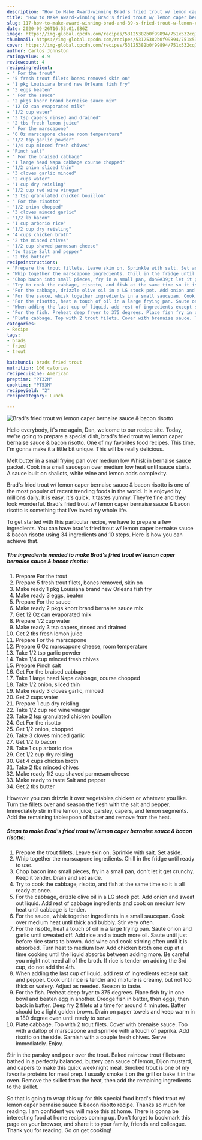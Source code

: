 ```yaml
---
description: "How to Make Award-winning Brad's fried trout w/ lemon caper bernaise sauce &amp;amp; bacon risotto"
title: "How to Make Award-winning Brad's fried trout w/ lemon caper bernaise sauce &amp;amp; bacon risotto"
slug: 117-how-to-make-award-winning-brad-and-39-s-fried-trout-w-lemon-caper-bernaise-sauce-and-amp-bacon-risotto
date: 2020-09-26T16:53:01.686Z
image: https://img-global.cpcdn.com/recipes/53125382b0f99894/751x532cq70/brads-fried-trout-w-lemon-caper-bernaise-sauce-bacon-risotto-recipe-main-photo.jpg
thumbnail: https://img-global.cpcdn.com/recipes/53125382b0f99894/751x532cq70/brads-fried-trout-w-lemon-caper-bernaise-sauce-bacon-risotto-recipe-main-photo.jpg
cover: https://img-global.cpcdn.com/recipes/53125382b0f99894/751x532cq70/brads-fried-trout-w-lemon-caper-bernaise-sauce-bacon-risotto-recipe-main-photo.jpg
author: Carlos Johnston
ratingvalue: 4.9
reviewcount: 4
recipeingredient:
- " For the trout"
- "5 fresh trout filets bones removed skin on"
- "1 pkg Louisiana brand new Orleans fish fry"
- "3 eggs beaten"
- " For the sauce"
- "2 pkgs knorr brand bernaise sauce mix"
- "12 Oz can evaporated milk"
- "1/2 cup water"
- "3 tsp capers rinsed and drained"
- "2 tbs fresh lemon juice"
- " For the marscapone"
- "6 Oz marscapone cheese room temperature"
- "1/2 tsp garlic powder"
- "1/4 cup minced fresh chives"
- "Pinch salt"
- " For the braised cabbage"
- "1 large head Napa cabbage course chopped"
- "1/2 onion sliced thin"
- "3 cloves garlic minced"
- "2 cups water"
- "1 cup dry reisling"
- "1/2 cup red wine vinegar"
- "2 tsp granulated chicken bouillon"
- " For the risotto"
- "1/2 onion chopped"
- "3 cloves minced garlic"
- "1/2 lb bacon"
- "1 cup arborio rice"
- "1/2 cup dry reisling"
- "4 cups chicken broth"
- "2 tbs minced chives"
- "1/2 cup shaved parmesan cheese"
- "to taste Salt and pepper"
- "2 tbs butter"
recipeinstructions:
- "Prepare the trout fillets. Leave skin on. Sprinkle with salt. Set aside."
- "Whip together the marscapone ingredients. Chill in the fridge until ready to use."
- "Chop bacon into small pieces, fry in a small pan, don&#39;t let it get crunchy. Keep it tender. Drain and set aside."
- "Try to cook the cabbage, risotto, and fish at the same time so it is all ready at once."
- "For the cabbage, drizzle olive oil in a LG stock pot. Add onion and sweat out liquid. Add rest of cabbage ingredients and cook on medium low heat until cabbage is tender."
- "For the sauce, whisk together ingredients in a small saucepan. Cook over medium heat until thick and bubbly. Stir very often."
- "For the risotto, heat a touch of oil in a large frying pan. Saute onion and garlic until sweated off. Add rice and a touch more oil. Saute until just before rice starts to brown. Add wine and cook stirring often until it is absorbed. Turn heat to medium low. Add chicken broth one cup at a time cooking until the liquid absorbs between adding more. Be careful you might not need all of the broth. If rice is tender on adding the 3rd cup, do not add the 4th."
- "When adding the last cup of liquid, add rest of ingredients except salt and pepper. Cook until rice is tender and mixture is creamy, but not too thick or watery. Adjust as needed. Season to taste."
- "For the fish. Preheat deep fryer to 375 degrees. Place fish fry in one bowl and beaten egg in another. Dredge fish in batter, then eggs, then back in batter. Deep fry 2 filets at a time for around 4 minutes. Batter should be a light golden brown. Drain on paper towels and keep warm in a 180 degree oven until ready to serve."
- "Plate cabbage. Top with 2 trout filets. Cover with brenaise sauce. Top with a dallop of marscapone and sprinkle with a touch of paprika. Add risotto on the side. Garnish with a couple fresh chives. Serve immediately. Enjoy."
categories:
- Recipe
tags:
- brads
- fried
- trout

katakunci: brads fried trout 
nutrition: 100 calories
recipecuisine: American
preptime: "PT32M"
cooktime: "PT53M"
recipeyield: "2"
recipecategory: Lunch

---
```



![Brad&#39;s fried trout w/ lemon caper bernaise sauce &amp; bacon risotto](https://img-global.cpcdn.com/recipes/53125382b0f99894/751x532cq70/brads-fried-trout-w-lemon-caper-bernaise-sauce-bacon-risotto-recipe-main-photo.jpg)

Hello everybody, it's me again, Dan, welcome to our recipe site. Today, we're going to prepare a special dish, brad&#39;s fried trout w/ lemon caper bernaise sauce &amp; bacon risotto. One of my favorites food recipes. This time, I'm gonna make it a little bit unique. This will be really delicious.

Melt butter in a small frying pan over medium low Whisk in bernaise sauce packet. Cook in a small saucepan over medium low heat until sauce starts. A sauce built on shallots, white wine and lemon adds complexity.

Brad&#39;s fried trout w/ lemon caper bernaise sauce &amp; bacon risotto is one of the most popular of recent trending foods in the world. It is enjoyed by millions daily. It is easy, it's quick, it tastes yummy. They're fine and they look wonderful. Brad&#39;s fried trout w/ lemon caper bernaise sauce &amp; bacon risotto is something that I've loved my whole life.


To get started with this particular recipe, we have to prepare a few ingredients. You can have brad&#39;s fried trout w/ lemon caper bernaise sauce &amp; bacon risotto using 34 ingredients and 10 steps. Here is how you can achieve that.

<!--inarticleads1-->

##### The ingredients needed to make Brad&#39;s fried trout w/ lemon caper bernaise sauce &amp; bacon risotto:

1. Prepare  For the trout
1. Prepare 5 fresh trout filets, bones removed, skin on
1. Make ready 1 pkg Louisiana brand new Orleans fish fry
1. Make ready 3 eggs, beaten
1. Prepare  For the sauce
1. Make ready 2 pkgs knorr brand bernaise sauce mix
1. Get 12 Oz can evaporated milk
1. Prepare 1/2 cup water
1. Make ready 3 tsp capers, rinsed and drained
1. Get 2 tbs fresh lemon juice
1. Prepare  For the marscapone
1. Prepare 6 Oz marscapone cheese, room temperature
1. Take 1/2 tsp garlic powder
1. Take 1/4 cup minced fresh chives
1. Prepare Pinch salt
1. Get  For the braised cabbage
1. Take 1 large head Napa cabbage, course chopped
1. Take 1/2 onion, sliced thin
1. Make ready 3 cloves garlic, minced
1. Get 2 cups water
1. Prepare 1 cup dry reisling
1. Take 1/2 cup red wine vinegar
1. Take 2 tsp granulated chicken bouillon
1. Get  For the risotto
1. Get 1/2 onion, chopped
1. Take 3 cloves minced garlic
1. Get 1/2 lb bacon
1. Take 1 cup arborio rice
1. Get 1/2 cup dry reisling
1. Get 4 cups chicken broth
1. Take 2 tbs minced chives
1. Make ready 1/2 cup shaved parmesan cheese
1. Make ready to taste Salt and pepper
1. Get 2 tbs butter


However you can drizzle it over vegetables,chicken or whatever you like. Turn the fillets over and season the flesh with the salt and pepper. Immediately stir in the lemon juice, parsley, capers, and lemon segments. Add the remaining tablespoon of butter and remove from the heat. 

<!--inarticleads2-->

##### Steps to make Brad&#39;s fried trout w/ lemon caper bernaise sauce &amp; bacon risotto:

1. Prepare the trout fillets. Leave skin on. Sprinkle with salt. Set aside.
1. Whip together the marscapone ingredients. Chill in the fridge until ready to use.
1. Chop bacon into small pieces, fry in a small pan, don&#39;t let it get crunchy. Keep it tender. Drain and set aside.
1. Try to cook the cabbage, risotto, and fish at the same time so it is all ready at once.
1. For the cabbage, drizzle olive oil in a LG stock pot. Add onion and sweat out liquid. Add rest of cabbage ingredients and cook on medium low heat until cabbage is tender.
1. For the sauce, whisk together ingredients in a small saucepan. Cook over medium heat until thick and bubbly. Stir very often.
1. For the risotto, heat a touch of oil in a large frying pan. Saute onion and garlic until sweated off. Add rice and a touch more oil. Saute until just before rice starts to brown. Add wine and cook stirring often until it is absorbed. Turn heat to medium low. Add chicken broth one cup at a time cooking until the liquid absorbs between adding more. Be careful you might not need all of the broth. If rice is tender on adding the 3rd cup, do not add the 4th.
1. When adding the last cup of liquid, add rest of ingredients except salt and pepper. Cook until rice is tender and mixture is creamy, but not too thick or watery. Adjust as needed. Season to taste.
1. For the fish. Preheat deep fryer to 375 degrees. Place fish fry in one bowl and beaten egg in another. Dredge fish in batter, then eggs, then back in batter. Deep fry 2 filets at a time for around 4 minutes. Batter should be a light golden brown. Drain on paper towels and keep warm in a 180 degree oven until ready to serve.
1. Plate cabbage. Top with 2 trout filets. Cover with brenaise sauce. Top with a dallop of marscapone and sprinkle with a touch of paprika. Add risotto on the side. Garnish with a couple fresh chives. Serve immediately. Enjoy.


Stir in the parsley and pour over the trout. Baked rainbow trout fillets are bathed in a perfectly balanced, buttery pan sauce of lemon, Dijon mustard, and capers to make this quick weeknight meal. Smoked trout is one of my favorite proteins for meal prep. I usually smoke it on the grill or bake it in the oven. Remove the skillet from the heat, then add the remaining ingredients to the skillet. 

So that is going to wrap this up for this special food brad&#39;s fried trout w/ lemon caper bernaise sauce &amp; bacon risotto recipe. Thanks so much for reading. I am confident you will make this at home. There is gonna be interesting food at home recipes coming up. Don't forget to bookmark this page on your browser, and share it to your family, friends and colleague. Thank you for reading. Go on get cooking!
